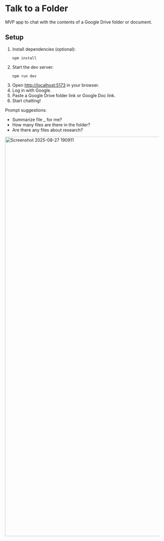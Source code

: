
# Talk to a Folder

MVP app to chat with the contents of a Google Drive folder or document.

## Setup

1. Install dependencies (optional):
	```
	npm install
 	```
1. Start the dev server:
	```
	npm run dev
	```
2. Open [http://localhost:5173](http://localhost:5173) in your browser.
3. Log in with Google.
4. Paste a Google Drive folder link or Google Doc link.
5. Start chatting!

Prompt suggestions:
* Summarize file _ for me?
* How many files are there in the folder?
* Are there any files about research?

<img width="2353" height="1310" alt="Screenshot 2025-08-27 190911" src="https://github.com/user-attachments/assets/0a037c6c-524f-44f0-9948-4209d93dad78" />
